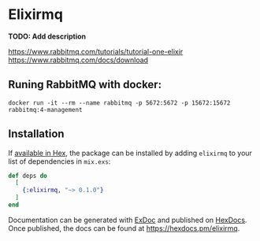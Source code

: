 # Elixirmq

**TODO: Add description**

https://www.rabbitmq.com/tutorials/tutorial-one-elixir
https://www.rabbitmq.com/docs/download

## Runing RabbitMQ with docker:
`docker run -it --rm --name rabbitmq -p 5672:5672 -p 15672:15672 rabbitmq:4-management`

## Installation

If [available in Hex](https://hex.pm/docs/publish), the package can be installed
by adding `elixirmq` to your list of dependencies in `mix.exs`:

```elixir
def deps do
  [
    {:elixirmq, "~> 0.1.0"}
  ]
end
```

Documentation can be generated with [ExDoc](https://github.com/elixir-lang/ex_doc)
and published on [HexDocs](https://hexdocs.pm). Once published, the docs can
be found at <https://hexdocs.pm/elixirmq>.

